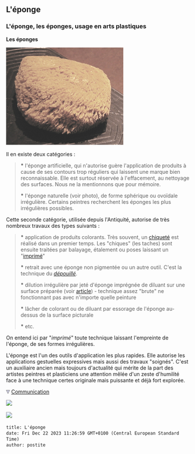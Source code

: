 ## L'éponge
### L'éponge, les éponges, usage en arts plastiques
 **Les éponges**

![](images/eponge.jpg)

Il en existe deux catégories :

> **\*** l'éponge artificielle, qui n'autorise guère l'application de produits à cause de ses contours trop réguliers qui laissent une marque bien reconnaissable. Elle est surtout réservée à l'effacement, au nettoyage des surfaces. Nous ne la mentionnons que pour mémoire.
> 
> **\*** l'éponge naturelle (voir photo), de forme sphérique ou ovoïdale irrégulière. Certains peintres recherchent les éponges les plus irrégulières possibles.

Cette seconde catégorie, utilisée depuis l'Antiquité, autorise de très nombreux travaux des types suivants :

> **\*** application de produits colorants. Très souvent, un [chiqueté](chiquetis.html) est réalisé dans un premier temps. Les "chiques" (les taches) sont ensuite traitées par balayage, étalement ou poses laissant un "[imprimé](eponge.html#imprime)"
> 
> **\*** retrait avec une éponge non pigmentée ou un autre outil. C'est la technique du _[dépouillé](depouille.html)_.
> 
> **\*** dilution irrégulière par jeté d'éponge imprégnée de diluant sur une surface préparée (voir [article](surfacespreparees.html)) - technique assez "brute" ne fonctionnant pas avec n'importe quelle peinture
> 
> **\*** lâcher de colorant ou de diluant par essorage de l'éponge au-dessus de la surface picturale
> 
> **\*** etc.

On entend ici par "_imprimé_" toute technique laissant l'empreinte de l'éponge, de ses formes irrégulières.

L'éponge est l'un des outils d'application les plus rapides. Elle autorise les applications gestuelles expressives mais aussi des travaux "soignés". C'est un auxiliaire ancien mais toujours d'actualité qui mérite de la part des artistes peintres et plasticiens une attention mêlée d'un zeste d'humilité face à une technique certes originale mais puissante et déjà fort explorée.



![](images/flechebas.gif) [Communication](http://www.artrealite.com/annonceurs.htm) 

[![](https://cbonvin.fr/sites/regie.artrealite.com/visuels/campagne1.png)](index-2.html#20131014)

![](https://cbonvin.fr/sites/regie.artrealite.com/visuels/campagne2.png)
```
title: L'éponge
date: Fri Dec 22 2023 11:26:59 GMT+0100 (Central European Standard Time)
author: postite
```
